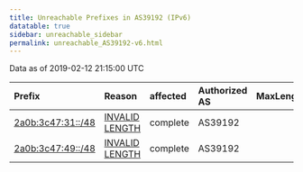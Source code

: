 ```yaml
---
title: Unreachable Prefixes in AS39192 (IPv6)
datatable: true
sidebar: unreachable_sidebar
permalink: unreachable_AS39192-v6.html
---
```


Data as of 2019-02-12 21:15:00 UTC


<div class="datatable-begin"></div>

| Prefix                                                       | Reason                                                                                                      | affected   | Authorized AS   |   MaxLength | Anchor                                         |   unreachable /48s |
|:-------------------------------------------------------------|:------------------------------------------------------------------------------------------------------------|:-----------|:----------------|------------:|:-----------------------------------------------|-------------------:|
| [2a0b:3c47:31::/48](https://stat.ripe.net/2a0b:3c47:31::/48) | [INVALID LENGTH](https://rpki-validator.ripe.net/announcement-preview?asn=AS39192&prefix=2a0b:3c47:31::/48) | complete   | AS39192         |          32 | [RIPE](unreachable_RIPE_NCC_RPKI_Root-v6.html) |                  1 |
| [2a0b:3c47:49::/48](https://stat.ripe.net/2a0b:3c47:49::/48) | [INVALID LENGTH](https://rpki-validator.ripe.net/announcement-preview?asn=AS39192&prefix=2a0b:3c47:49::/48) | complete   | AS39192         |          32 | [RIPE](unreachable_RIPE_NCC_RPKI_Root-v6.html) |                  1 |

<div class="datatable-end"></div>